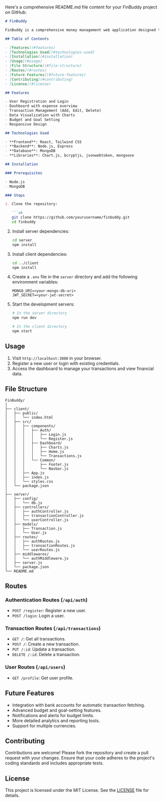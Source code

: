 Here's a comprehensive README.md file content for your FinBuddy project on GitHub:

```markdown
# FinBuddy

FinBuddy is a comprehensive money management web application designed to help users track their expenses, manage accounts, and analyze spending patterns. This application includes user authentication, expense tracking, transaction management, and dynamic data visualization through charts and graphs.

## Table of Contents

- [Features](#features)
- [Technologies Used](#technologies-used)
- [Installation](#installation)
- [Usage](#usage)
- [File Structure](#file-structure)
- [Routes](#routes)
- [Future Features](#future-features)
- [Contributing](#contributing)
- [License](#license)

## Features

- User Registration and Login
- Dashboard with expense overview
- Transaction Management (Add, Edit, Delete)
- Data Visualization with Charts
- Budget and Goal Setting
- Responsive Design

## Technologies Used

- **Frontend**: React, Tailwind CSS
- **Backend**: Node.js, Express
- **Database**: MongoDB
- **Libraries**: Chart.js, bcryptjs, jsonwebtoken, mongoose

## Installation

### Prerequisites

- Node.js
- MongoDB

### Steps

1. Clone the repository:

   ```sh
   git clone https://github.com/yourusername/finbuddy.git
   cd finbuddy
   ```

2. Install server dependencies:

   ```sh
   cd server
   npm install
   ```

3. Install client dependencies:

   ```sh
   cd ../client
   npm install
   ```

4. Create a `.env` file in the `server` directory and add the following environment variables:

   ```env
   MONGO_URI=<your-mongo-db-uri>
   JWT_SECRET=<your-jwt-secret>
   ```

5. Start the development servers:

   ```sh
   # In the server directory
   npm run dev

   # In the client directory
   npm start
   ```

## Usage

1. Visit `http://localhost:3000` in your browser.
2. Register a new user or login with existing credentials.
3. Access the dashboard to manage your transactions and view financial data.

## File Structure

```plaintext
FinBuddy/
│
├── client/
│   ├── public/
│   │   └── index.html
│   ├── src/
│   │   ├── components/
│   │   │   ├── Auth/
│   │   │   │   ├── Login.js
│   │   │   │   └── Register.js
│   │   │   ├── Dashboard/
│   │   │   │   ├── Charts.js
│   │   │   │   ├── Home.js
│   │   │   │   └── Transactions.js
│   │   │   └── Common/
│   │   │       ├── Footer.js
│   │   │       └── Navbar.js
│   │   ├── App.js
│   │   ├── index.js
│   │   └── styles.css
│   └── package.json
│
├── server/
│   ├── config/
│   │   └── db.js
│   ├── controllers/
│   │   ├── authController.js
│   │   ├── transactionController.js
│   │   └── userController.js
│   ├── models/
│   │   ├── Transaction.js
│   │   └── User.js
│   ├── routes/
│   │   ├── authRoutes.js
│   │   ├── transactionRoutes.js
│   │   └── userRoutes.js
│   ├── middlewares/
│   │   └── authMiddleware.js
│   ├── server.js
│   └── package.json
└── README.md
```

## Routes

### Authentication Routes (`/api/auth`)
- `POST /register`: Register a new user.
- `POST /login`: Login a user.

### Transaction Routes (`/api/transactions`)
- `GET /`: Get all transactions.
- `POST /`: Create a new transaction.
- `PUT /:id`: Update a transaction.
- `DELETE /:id`: Delete a transaction.

### User Routes (`/api/users`)
- `GET /profile`: Get user profile.

## Future Features

- Integration with bank accounts for automatic transaction fetching.
- Advanced budget and goal-setting features.
- Notifications and alerts for budget limits.
- More detailed analytics and reporting tools.
- Support for multiple currencies.

## Contributing

Contributions are welcome! Please fork the repository and create a pull request with your changes. Ensure that your code adheres to the project's coding standards and includes appropriate tests.

## License

This project is licensed under the MIT License. See the [LICENSE](LICENSE) file for details.
```